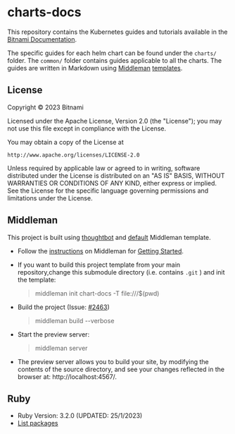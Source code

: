 # charts-docs

This repository contains the Kubernetes guides and tutorials available in the [Bitnami Documentation](https://docs.bitnami.com).

The specific guides for each helm chart can be found under the `charts/` folder. The `common/` folder contains guides applicable to all the charts. The guides are written in Markdown using [Middleman](https://middlemanapp.com/) [templates](https://middlemanapp.com/basics/templating-language).

## License

Copyright &copy; 2023 Bitnami

Licensed under the Apache License, Version 2.0 (the "License"); you may not use this file except in compliance with the License.

You may obtain a copy of the License at

    http://www.apache.org/licenses/LICENSE-2.0

Unless required by applicable law or agreed to in writing, software distributed under the License is distributed on an "AS IS" BASIS, WITHOUT WARRANTIES OR CONDITIONS OF ANY KIND, either express or implied.
See the License for the specific language governing permissions and limitations under the License.

## Middleman

This project is built using [thoughtbot](https://github.com/thoughtbot/middleman-template) and [default](https://github.com/middleman/middleman-templates-default) Middleman template.

- Follow the [instructions](https://github.com/middleman/middleman#installation) on Middleman for [Getting Started](https://middlemanapp.com/basics/install).

- If you want to build this project template from your main repository,change this submodule directory (i.e. contains `.git` ) and init the template:
  
  > middleman init chart-docs -T file:///$(pwd)

- Build the project (Issue: [#2463](https://github.com/middleman/middleman-templates-default/pull/13))

  > middleman build --verbose

- Start the preview server:

  > middleman server

- The preview server allows you to build your site, by modifying the contents of the source directory, and see your changes reflected in the browser at: http://localhost:4567/.

## Ruby

- Ruby Version: 3.2.0 (UPDATED: 25/1/2023)
- [List packages](https://stackoverflow.com/a/15312189/3104587)
